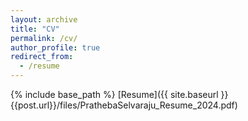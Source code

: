 ```yaml
---
layout: archive
title: "CV"
permalink: /cv/
author_profile: true
redirect_from:
  - /resume
---
```


{% include base_path %}
[Resume]({{ site.baseurl }}{{post.url}}/files/PrathebaSelvaraju_Resume_2024.pdf)

<!-- Talks
======
  <ul>{% for post in site.talks %}
    {% include archive-single-talk-cv.html %}
  {% endfor %}</ul>
  
Teaching
======
  <ul>{% for post in site.teaching %}
    {% include archive-single-cv.html %}
  {% endfor %}</ul> -->
  
<!-- Service and leadership
======
* Currently signed in to 43 different slack teams -->
